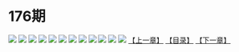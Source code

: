 # 176期
![](https://mao.mhtupian.com/uploads/img/7563/91672/001.jpeg)
![](https://mao.mhtupian.com/uploads/img/7563/91672/002.jpeg)
![](https://mao.mhtupian.com/uploads/img/7563/91672/003.jpeg)
![](https://mao.mhtupian.com/uploads/img/7563/91672/004.jpeg)
![](https://mao.mhtupian.com/uploads/img/7563/91672/005.jpeg)
![](https://mao.mhtupian.com/uploads/img/7563/91672/006.jpeg)
![](https://mao.mhtupian.com/uploads/img/7563/91672/007.jpeg)
![](https://mao.mhtupian.com/uploads/img/7563/91672/008.jpeg)
![](https://mao.mhtupian.com/uploads/img/7563/91672/009.jpeg)
![](https://mao.mhtupian.com/uploads/img/7563/91672/010.jpeg)
![](https://mao.mhtupian.com/uploads/img/7563/91672/011.jpeg)
![](https://mao.mhtupian.com/uploads/img/7563/91672/012.jpeg)
[【上一章】](./106.md)
[【目录】](./READMD.md)
[【下一章】](./108.md)
